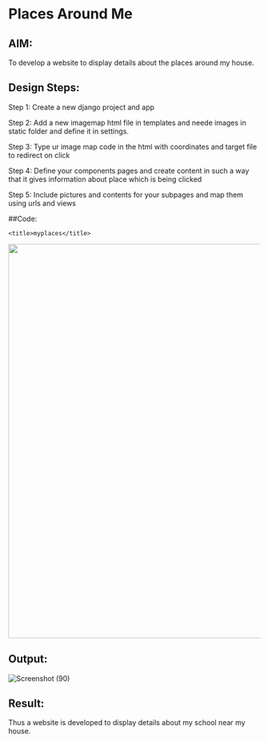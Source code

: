 # Places Around Me
## AIM:
To develop a website to display details about the places around my house.

## Design Steps:
Step 1:
Create a new django project and app

Step 2:
Add a new imagemap html file in templates and neede images in static folder and define it in settings.

Step 3:
Type ur image map code in the html with coordinates and target file to redirect on click

Step 4:
Define your components pages and create content in such a way that it gives information about place which is being clicked

Step 5:
Include pictures and contents for your subpages and map them using urls and views

##Code:
<!DOCTYPE html>
<html lang="en">
<head>
    
    <title>myplaces</title>
</head>
<body>
   <img id="Image-Maps-Com-image-maps-2023-06-05-141040" src="map1.jpg.jpeg" border="0" width="1828" height="788" orgWidth="1828" orgHeight="788" usemap="#image-maps-2023-06-05-141040" alt="" />
<map name="image-maps-2023-06-05-141040" id="ImageMapsCom-image-maps-2023-06-05-141040">
<area  alt="" title="stadium" href="stadium.html" shape="rect" coords="693,401.00001525878906,743,451.00001525878906" style="outline:none;" target="_self"     />
<area  alt="" title="stadium" href="stadium.html" shape="rect" coords="493,418,668,665" style="outline:none;" target="_self"     />
<area  alt="" title="temple" href="temple.html" shape="rect" coords="1381,184,1456,276" style="outline:none;" target="_self"     />
<area  alt="" title="mosque" href="mosque.html" shape="rect" coords="942,453,1017,545" style="outline:none;" target="_self"     />
<area  alt="" title="theater" href="theater.html" shape="rect" coords="1831,302,1874,353" style="outline:none;" target="_self"     />
<area  alt="" title="postoffice" href="postoffice.html" shape="rect" coords="1801,479,1844,530" style="outline:none;" target="_self"     />
<area shape="rect" coords="1918,1078,1920,1080" alt="Image Map" style="outline:none;" title="Image Map" href="https://www.image-maps.com/" />
</map> 
</body>
</html> 

## Output:

![Screenshot (90)](https://github.com/RAHUL-22001882/places-around-me/assets/123528986/09e40feb-90d6-4bd0-9b7b-6eb73ee477bd)

## Result:
Thus a website is developed to display details about my school near my house.
